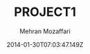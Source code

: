 ---
layout: project
title: PROJECT1
image: 
author: Mehran Mozaffari
date: 2014-01-30T07:03:47.149Z
caption: Mehran Mozaffari Generative Art
tags: 
  - "Wooden Surfboard"
---